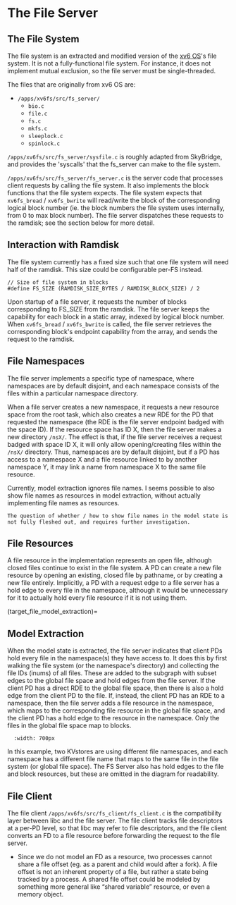 # The File Server

## The File System
The file system is an extracted and modified version of the [xv6 OS](https://github.com/mit-pdos/xv6-public)'s file system. It is not a fully-functional file system. For instance, it does not implement mutual exclusion, so the file server must be single-threaded. 

The files that are originally from xv6 OS are:
- `/apps/xv6fs/src/fs_server/`
    - `bio.c`
    - `file.c`
    - `fs.c`
    - `mkfs.c`
    - `sleeplock.c`
    - `spinlock.c`

`/apps/xv6fs/src/fs_server/sysfile.c` is roughly adapted from SkyBridge, and provides the 'syscalls' that the fs_server can make to the file system.

`/apps/xv6fs/src/fs_server/fs_server.c` is the server code that processes client requests by calling the file system. It also implements the block functions that the file system expects. The file system expects that `xv6fs_bread` / `xv6fs_bwrite` will read/write the block of the corresponding logical block number (ie. the block numbers the file system uses internally, from 0 to max block number). The file server dispatches these requests to the ramdisk; see the section below for more detail.

## Interaction with Ramdisk
The file system currently has a fixed size such that one file system will need half of the ramdisk. This size could be configurable per-FS instead.

```
// Size of file system in blocks
#define FS_SIZE (RAMDISK_SIZE_BYTES / RAMDISK_BLOCK_SIZE) / 2
```

Upon startup of a file server, it requests the number of blocks corresponding to FS_SIZE from the ramdisk. The file server keeps the capability for each block in a static array, indexed by logical block number. When `xv6fs_bread` / `xv6fs_bwrite` is called, the file server retrieves the corresponding block's endpoint capability from the array, and sends the request to the ramdisk.

## File Namespaces
The file server implements a specific type of namespace, where namespaces are by default disjoint, and each namespace consists of the files within a particular namespace directory. 

When a file server creates a new namespace, it requests a new resource space from the root task, which also creates a new RDE for the PD that requested the namespace (the RDE is the file server endpoint badged with the space ID). If the resource space has ID X, then the file server makes a new directory `/nsX/`. The effect is that, if the file server receives a request badged with space ID X, it will only allow opening/creating files within the `/nsX/` directory. Thus, namespaces are by default disjoint, but if a PD has access to a namespace X and a file resource linked to by another namespace Y, it may link a name from namespace X to the same file resource.

Currently, model extraction ignores file names. I seems possible to also show file names as resources in model extraction, without actually implementing file names as resources.

```{note}
The question of whether / how to show file names in the model state is not fully fleshed out, and requires further investigation.
```

## File Resources
A file resource in the implementation represents an open file, although closed files continue to exist in the file system. A PD can create a new file resource by opening an existing, closed file by pathname, or by creating a new file entirely. Implicitly, a PD with a request edge to a file server has a hold edge to every file in the namespace, although it would be unnecessary for it to actually hold every file resource if it is not using them.

(target_file_model_extraction)=
## Model Extraction
When the model state is extracted, the file server indicates that client PDs hold every file in the namespace(s) they have access to. It does this by first walking the file system (or the namespace's directory) and collecting the file IDs (inums) of all files. These are added to the subgraph with subset edges to the global file space and hold edges from the file server. If the client PD has a direct RDE to the global file space, then there is also a hold edge from the client PD to the file. If, instead, the client PD has an RDE to a namespace, then the file server adds a file resource in the namespace, which maps to the corresponding file resource in the global file space, and the client PD has a hold edge to the resource in the namespace. Only the files in the global file space map to blocks. 

```{image} ../figures/file_namespace.png
  :width: 700px
```

In this example, two KVstores are using different file namespaces, and each namespace has a different file name that maps to the same file in the file system (or global file space). The FS Server also has hold edges to the file and block resources, but these are omitted in the diagram for readability.

## File Client

The file client `/apps/xv6fs/src/fs_client/fs_client.c` is the compatibility layer between libc and the file server. The file client tracks file descriptors at a per-PD level, so that libc may refer to file descriptors, and the file client converts an FD to a file resource before forwarding the request to the file server.
- Since we do not model an FD as a resource, two processes cannot share a file offset (eg. as a parent and child would after a fork). A file offset is not an inherent property of a file, but rather a state being tracked by a process. A shared file offset could be modeled by something more general like “shared variable” resource, or even a memory object.
